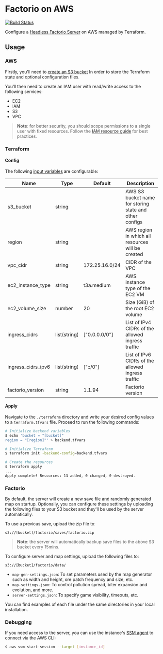 # Factorio on AWS
[![Build Status](https://github.com/loshz/factorio-aws/workflows/ci/badge.svg)](https://github.com/loshz/factorio-aws/actions)

Configure a [Headless Factorio Server](https://wiki.factorio.com/Multiplayer#Dedicated.2FHeadless_server) on AWS managed by Terraform.

## Usage

### AWS
Firstly, you'll need to [create an S3 bucket](https://docs.aws.amazon.com/AmazonS3/latest/userguide/create-bucket-overview.html) In order to store the Terraform state and optional configuration files.

You'll then need to create an IAM user with read/write access to the following services:
- EC2
- IAM
- S3
- VPC

> **Note**: for better security, you should scope permissions to a single user with fixed resources. Follow the [IAM resource guide](https://docs.aws.amazon.com/IAM/latest/UserGuide/access_policies.html) for best practices.

### Terraform

#### Config
The following [input variables](https://www.terraform.io/language/values/variables) are configurable:

| Name | Type | Default | Description |
|---|---|---|---|
| s3_bucket | string || AWS S3 bucket name for storing state and other configs |
| region | string || AWS region in which all resources will be created |
| vpc_cidr | string | 172.25.16.0/24 | CIDR of the VPC |
| ec2_instance_type | string | t3a.medium | AWS instance type of the EC2 VM |
| ec2_volume_size | number | 20 | Size (GiB) of the root EC2 volume |
| ingress_cidrs | list(string) | ["0.0.0.0/0"] | List of IPv4 CIDRs of the allowed ingress traffic |
| ingress_cidrs_ipv6 | list(string) | ["::/0"] | List of IPv6 CIDRs of the allowed ingress traffic |
| factorio_version | string | 1.1.94 | Factorio version |

#### Apply
Navigate to the `./terraform` directory and write your desired config values to a `terraform.tfvars` file. Proceed to run the following commands:
```bash
# Initialize backend variables
$ echo 'bucket = "[bucket]"
region = "[region]"' > backend.tfvars

# Initialize Terraform
$ terraform init -backend-config=backend.tfvars

# Create the resources
$ terraform apply
...
Apply complete! Resources: 13 added, 0 changed, 0 destroyed.
```

### Factorio
By default, the server will create a new save file and randomly generated map on startup. Optionally, you can configure these settings by uploading the following files to your S3 bucket and they'll be used by the server automatically.

To use a previous save, upload the zip file to:
```
s3://[bucket]/factorio/saves/factorio.zip
```
> **Note**: the server will automatically backup save files to the above S3 bucket every 15mins. 

To configure server and map settings, upload the following files to:
```
s3://[bucket]/factorio/data/
```
- `map-gen-settings.json`: To set parameters used by the map generator such as width and height, ore patch frequency and size, etc.
- `map-settings.json`: To control pollution spread, biter expansion and evolution, and more.
- `server-settings.json`: To specify game visibility, timeouts, etc.

You can find examples of each file under the same directories in your local installation.

### Debugging
If you need access to the server, you can use the instance's [SSM agent](https://docs.aws.amazon.com/systems-manager/latest/userguide/prereqs-ssm-agent.html) to connect via the AWS CLI:
```bash
$ aws ssm start-session --target [instance_id]
```
